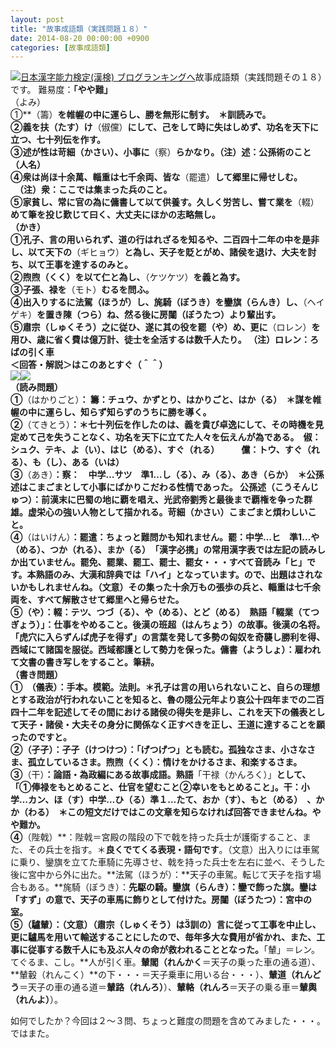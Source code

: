 ```yaml
---
layout: post
title: "故事成語類（実践問題１８）"
date: 2014-08-20 00:00:00 +0900
categories: [故事成語類]
---
```


[![](/syuusyuu9701/assets/images/故事成語類（実践問題１８）-br_c_3028_1.gif)](http://blog.with2.net/link.php?1659096:3028 "日本漢字能力検定(漢検) ブログランキングへ")[日本漢字能力検定(漢検) ブログランキングへ](http://blog.with2.net/link.php?1659096:3028)故事成語類（実践問題その１８）です。 難易度：**「やや難」**  
（よみ）  
①**（籌）**を帷幄の中に運らし、勝を無形に制す。　＊訓読みで。  
②義を扶（たす）け**（俶儻）**にして、己をして時に失はしめず、功名を天下に立つ、七十列伝を作す。  
③述が性は苛細（かさい）、小事に**（察）**らかなり。（注）述：公孫術のこと（人名）  
④衆は尚ほ十余萬、輜重は七千余両、皆な**（罷遣）**して郷里に帰せしむ。 　（注）衆：ここでは集まった兵のこと。  
⑤家貧し、常に官の為に傭書して以て供養す。久しく労苦し、嘗て業を**（輟）**めて筆を投じ歎じて曰く、大丈夫にほかの志略無し。  
（かき）  
①孔子、言の用いられず、道の行はれざるを知るや、二百四十二年の中を是非し、以て天下の**（ギヒョウ）**と為し、天子を貶とがめ、諸侯を退け、大夫を討ち、以て王事を達するのみと。   
②煦煦（くく）を以て仁と為し、**（ケツケツ）**を義と為す。  
③子張、禄を**（モト）**むるを問ふ。  
④出入りするに法駕（ほうが）し、旄騎（ぼうき）を鑾旗（らんき）し、**（ヘイゲキ）**を置き陳（つら）ね、然る後に房闥（ぼうたつ）より輩出す。  
⑤肅宗（しゅくそう）之に従ひ、遂に其の役を罷（や）め、更に**（ロレン）**を用ひ、歳に省く費は億万計、徒士を全活するは数千人たり。 **（注）ロレン：ろばの引く車**  
＜回答・解説＞はこのあとすぐ（＾＾）  
![](https://blogimg.goo.ne.jp/user_image/7f/43/ad2e634ed3072e07da2b439b38e59be0.jpg)![](https://blogimg.goo.ne.jp/user_image/5f/aa/482a701e56b67ddbc75ca7e700218d5a.jpg)  
（読み問題）  
①**（はかりごと）**： 籌：チュウ、かずとり、**はかりごと**、はか（る）　＊謀を帷幄の中に運らし、知らず知らずのうちに勝を導く。   
②**（てきとう）**：＊七十列伝を作したのは、義を貴び卓逸にして、その時機を見定めて己を失うことなく、功名を天下に立てた人々を伝えんが為である。　**俶**：シュク、**テキ**、よ（い）、はじ（める）、**すぐ（れる）**　　　**儻**：**トウ**、**すぐ（れる）**、も（し）、ある（いは）  
③**（あき）**：察：　中学…サツ　準1…し（る）、み（る）、**あき（らか）**　＊公孫述はこまごまとして小事にばかりこだわる性情であった。 公孫述（こうそんじゅつ）：前漢末に巴蜀の地に覇を唱え、光武帝劉秀と最後まで覇権を争った群雄。虚栄心の強い人物として描かれる。苛細（かさい）こまごまと煩わしいこと。  
④**（はいけん）**：罷遣：ちょっと難問かも知れません。**罷**：中学…**ヒ**　準1…や（める）、つか（れる）、まか（る）　「漢字必携」の常用漢字表では左記の読みしか出ていません。**罷免、罷業、罷工、罷士、罷女・・・すべて音読み「ヒ」**です。**本熟語のみ、大漢和辞典では「ハイ」**となっています。ので、出題はされないかもしれませんね。（文意）その集った十余万もの張歩の兵と、輜重は七千余両を、すべて解散させて郷里へと帰らせた。   
⑤**（や）**：輟：テツ、つづ（る）、**や（める）**、とど（める）　熟語**「輟業（てつぎょう）」：仕事をやめること**。後漢の班超（はんちょう）の故事。後漢の名将。「虎穴に入らずんば虎子を得ず」の言葉を発して多勢の匈奴を奇襲し勝利を得、西域にて諸国を服従。西域都護として勢力を保った。**傭書（ようしょ）：**雇われて文書の書き写しをすること。筆耕。  
（書き問題）  
①　**（儀表）**：手本。模範。法則。＊孔子は言の用いられないこと、自らの理想とする政治が行われないことを知ると、魯の隠公元年より哀公十四年までの二百四十二年を記述してその間における諸侯の得失を是非し、これを天下の儀表として天子・諸侯・大夫その身分に関係なく正すべきを正し、王道に達することを願ったのですと。  
②**（孑孑）**：孑孑（けつけつ）：「げつげつ」とも読む。孤独なさま、小さなさま、孤立しているさま。煦煦（くく）：情けをかけるさま、和楽するさま。  
③**（干）**：論語・為政編にある故事成語。熟語**「干禄（かんろく）」**として、「①俸禄をもとめること、**仕官を望むこと**②幸いをもとめること」。**干**：小学…カン、ほ（す）中学…ひ（る）準１…たて、おか（す）、**もと（める）**　、かか（わる）　＊この短文だけではこの文章を知らなければ回答できませんね。やや難か。  
④**（陛戟）**：陛戟＝宮殿の階段の下で戟を持った兵士が護衛すること、また、その兵士を指す。＊**良くでてくる表現・語句です**。（文意）出入りには車駕に乗り、鑾旗を立てた車騎に先導させ、戟を持った兵士を左右に並べ、そうした後に宮中から外に出た。**法駕（ほうが）：**天子の車駕。転じて天子を指す場合もある。**旄騎（ぼうき）：**先駆の騎。**鑾旗（らんき）：**鑾で飾った旗。鑾は「すず」の意で、天子の車馬に飾りとして付けた。**房闥（ぼうたつ）**：宮中の室。  
⑤**（驢輦）**：（文意）（肅宗（しゅくそう）は訓の）言に従って工事を中止し、更に驢馬を用いて輸送することにしたので、毎年多大な費用が省かれ、また、工事に従事する数千人にも及ぶ人々の命が救われることとなった。**「輦」＝レン。てぐるま、こし。**人が引く車。**輦閣（れんかく**＝天子の乗った車の通る道）、**輦轂（れんこく）**の下・・・＝天子乗車に用いる台・・・）、**輦道（れんどう**＝天子の車の通る道＝**輦路（れんろ）**）、**輦輅（れんろ**＝天子の乗る車＝**輦輿（れんよ）**）。  
  
  
如何でしたか？今回は２～３問、ちょっと難度の問題を含めてみました・・・。  
ではまた。  
  
  
  